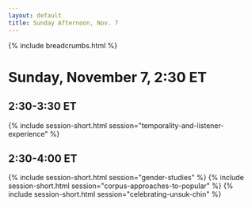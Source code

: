 ```yaml
---
layout: default
title: Sunday Afternoon, Nov. 7
---
```

{% include breadcrumbs.html %}

# Sunday, November 7, 2:30 ET

## 2:30-3:30 ET
{% include session-short.html session="temporality-and-listener-experience" %}

## 2:30-4:00 ET
{% include session-short.html session="gender-studies" %}
{% include session-short.html session="corpus-approaches-to-popular" %}
{% include session-short.html session="celebrating-unsuk-chin" %}